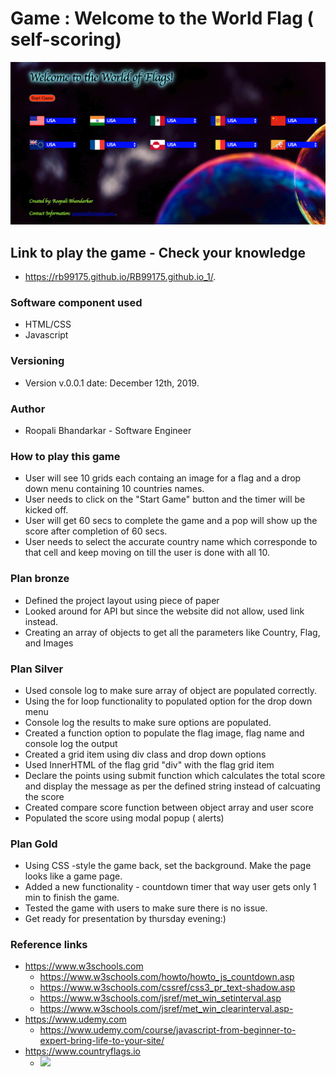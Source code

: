 
# Game : Welcome to the World Flag ( self-scoring)

![](https://github.com/RB99175/RB99175.github.io_1/blob/master/worldFlags.png)


## Link to play the game - Check your knowledge
- https://rb99175.github.io/RB99175.github.io_1/.


### Software component used
- HTML/CSS
- Javascript

### Versioning
- Version v.0.0.1 date: December 12th, 2019.

### Author
- Roopali Bhandarkar - Software Engineer 

### How to play this game
- User will see 10 grids each containg an image for a flag and a drop down menu containing 10    countries names. 
- User needs to click on the "Start Game" button and the timer will be kicked off.
- User will get 60 secs to complete the game and a pop will show up the score after completion   of 60 secs.
- User needs to select the accurate country name which corresponde to that cell and keep         moving on till the user is done with all 10.

### Plan bronze
- Defined the project layout using piece of paper
- Looked around for API but since the website did not allow, used link instead.
- Creating an array of objects to get all the parameters like Country, Flag, and Images

### Plan Silver 
- Used console log to make sure array of object are populated correctly.
- Using the for loop functionality to populated option for the drop down menu
- Console log the results to make sure options are populated.
- Created a function option to populate the flag image, flag name and console log the output
- Created a grid item using div class and drop down options
- Used InnerHTML of the flag grid "div" with the flag grid item
- Declare the points using submit function which calculates the total score   and display the    message as per the defined string instead of calcuating     the score
- Created compare score function between object array and user score 
- Populated the score using modal popup ( alerts)

### Plan Gold
- Using CSS -style the game back, set the background. Make the page looks like a game page. 
- Added a new functionality - countdown timer that way user gets only 1 min to finish the game.
- Tested the game with users to make sure there is no issue.
- Get ready for presentation by thursday evening:)

### Reference links
- https://www.w3schools.com
    - https://www.w3schools.com/howto/howto_js_countdown.asp
    - https://www.w3schools.com/cssref/css3_pr_text-shadow.asp
    - https://www.w3schools.com/jsref/met_win_setinterval.asp
    - https://www.w3schools.com/jsref/met_win_clearinterval.asp- 
- https://www.udemy.com
     - https://www.udemy.com/course/javascript-from-beginner-to-expert-bring-life-to-your-site/
- https://www.countryflags.io
     - <img src="https://www.countryflags.io/be/shiny/64.png">

     
